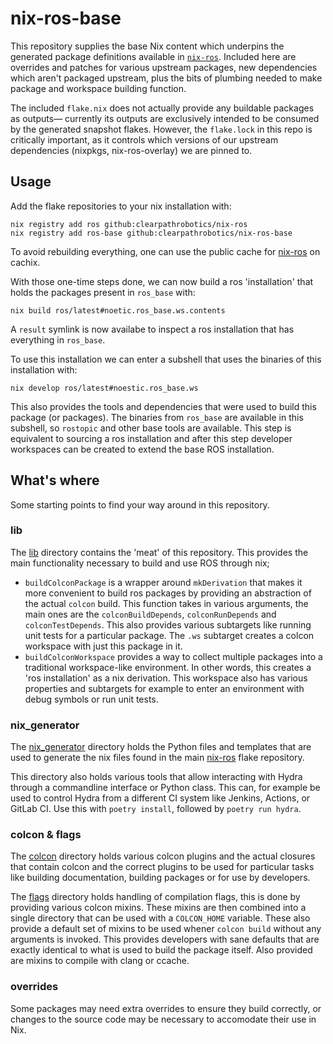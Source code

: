 # nix-ros-base

This repository supplies the base Nix content which underpins the generated
package definitions available in [`nix-ros`][nixros]. Included here are
overrides and patches for various upstream packages, new dependencies which
aren't packaged upstream, plus the bits of plumbing needed to make package
and workspace building function.

The included `flake.nix` does not actually provide any buildable packages
as outputs— currently its outputs are exclusively intended to be consumed
by the generated snapshot flakes. However, the `flake.lock` in this repo
is critically important, as it controls which versions of our upstream
dependencies (nixpkgs, nix-ros-overlay) we are pinned to.

## Usage

Add the flake repositories to your nix installation with:
```
nix registry add ros github:clearpathrobotics/nix-ros
nix registry add ros-base github:clearpathrobotics/nix-ros-base
```

To avoid rebuilding everything, one can use the public cache for
[nix-ros][nix-ros-cachix] on cachix.

With those one-time steps done, we can now build a ros 'installation' that
holds the packages present in `ros_base` with:
```
nix build ros/latest#noetic.ros_base.ws.contents
```
A `result` symlink is now availabe to inspect a ros installation that has
everything in `ros_base`.

To use this installation we can enter a subshell that uses the binaries of
this installation with:
```
nix develop ros/latest#noestic.ros_base.ws
```

This also provides the tools and dependencies that were used to build this
package (or packages). The binaries from `ros_base` are available in this
subshell, so `rostopic` and other base tools are available. This step is
equivalent to sourcing a ros installation and after this step developer 
workspaces can be created to extend the base ROS installation.

## What's where

Some starting points to find your way around in this repository.

### lib

The [lib](./lib) directory contains the 'meat' of this repository. This
provides the main functionality necessary to build and use ROS through nix;

- `buildColconPackage` is a wrapper around `mkDerivation` that makes it more
convenient to build ros packages by providing an abstraction of the actual
`colcon` build. This function takes in various arguments, the main ones are
the `colconBuildDepends`, `colconRunDepends` and `colconTestDepends`. This
also provides various subtargets like running unit tests for a particular
package. The `.ws` subtarget creates a colcon workspace with just this package
in it.
- `buildColconWorkspace` provides a way to collect multiple packages into
a traditional workspace-like environment. In other words, this creates a
'ros installation' as a nix derivation. This workspace also has various
properties and subtargets for example to enter an environment with debug
symbols or run unit tests.

### nix_generator

The [nix_generator](./nix_generator) directory holds the Python files and
templates that are used to generate the nix files found in the main
[nix-ros][nixros] flake repository.

This directory also holds various tools that allow interacting with Hydra
through a commandline interface or Python class. This can, for example be
used to control Hydra from a different CI system like Jenkins, Actions, or
GitLab CI. Use this with `poetry install`, followed by `poetry run hydra`.

### colcon & flags

The [colcon](./colcon) directory holds various colcon plugins and the actual
closures that contain colcon and the correct plugins to be used for particular
tasks like building documentation, building packages or for use by developers.

The [flags](./flags) directory holds handling of compilation flags, this is
done by providing various colcon mixins. These mixins are then combined into
a single directory that can be used with a `COLCON_HOME` variable. These also
provide a default set of mixins to be used whener `colcon build` without any
arguments is invoked. This provides developers with sane defaults that are
exactly identical to what is used to build the package itself. Also provided
are mixins to compile with clang or ccache.

### overrides

Some packages may need extra overrides to ensure they build correctly, or
changes to the source code may be necessary to accomodate their use in Nix.

[nixros]: https://github.com/clearpathrobotics/nix-ros/
[nix-ros-cachix]: https://app.cachix.org/cache/nix-ros#pull

